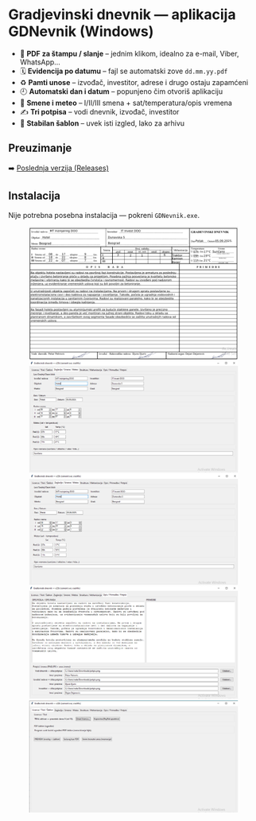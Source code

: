 # Gradjevinski dnevnik — aplikacija GDNevnik (Windows)
- 📄 **PDF za štampu / slanje** – jednim klikom, idealno za e-mail, Viber, WhatsApp…
- 🗓️ **Evidencija po datumu** – fajl se automatski zove `dd.mm.yy.pdf`
- ♻️ **Pamti unose** – izvođač, investitor, adrese i drugo ostaju zapamćeni
- 🕘 **Automatski dan i datum** – popunjeno čim otvoriš aplikaciju
- 👷 **Smene i meteo** – I/II/III smena + sat/temperatura/opis vremena
- ✍️ **Tri potpisa** – vodi dnevnik, izvođač, investitor
- 🧾 **Stabilan šablon** – uvek isti izgled, lako za arhivu

## Preuzimanje
➡️ [Poslednja verzija (Releases)](../../releases/latest)


## Instalacija
Nije potrebna posebna instalacija — pokreni `GDNevnik.exe`.
<p align="center">
  <img src="pdf-primer.png" alt="Gradjevisnki dnevnik pdf primer" width="420">
  <img src="1.png" alt="Opis / Primedbe / Potpisi" width="420">
  <img src="2.png" alt="Opis / Primedbe / Potpisi" width="420">
  <img src="3.png" alt="Opis / Primedbe / Potpisi" width="420">
  <img src="4.png" alt="Opis / Primedbe / Potpisi" width="420">
</p>

